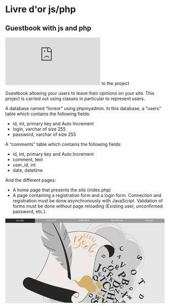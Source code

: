 # Livre d'or js/php
## Guestbook with js and php

![Link](https://nadia-hazem.students-laplateforme.io/livre-or-js/index.php) to the project


Guestbook allowing your users to leave their opinions on your site. This project is carried out using classes in particular to represent users.

A database named “livreor” using phpmyadmin. In this database, a “users” table which contains the following fields:
- id, int, primary key and Auto Increment
- login, varchar of size 255
- password, varchar of size 255

A “comments” table which contains the following fields:
- id, int, primary key and Auto Increment
- comment, text
- user_id, int
- date, datetime

And the different pages:

- A home page that presents the site (index.php)
- A page containing a registration form and a login form. Connection and registration must be done asynchronously with JavaScript.
Validation of forms must be done without page reloading (Existing user, unconfirmed password, etc.).


![Screenshot](https://github.com/nadia-hazem/livre-or-js/blob/ad5ced5c7d42ee4dd0b2742229eecff7081d3735/screenshot.png)
